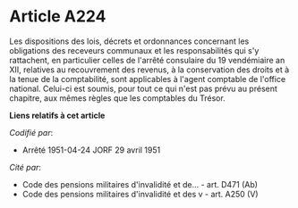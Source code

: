 # Article A224

Les dispositions des lois, décrets et ordonnances concernant les obligations des receveurs communaux et les responsabilités
qui s'y rattachent, en particulier celles de l'arrêté consulaire du 19 vendémiaire an XII, relatives au recouvrement des
revenus, à la conservation des droits et à la tenue de la comptabilité, sont applicables à l'agent comptable de l'office
national. Celui-ci est soumis, pour tout ce qui n'est pas prévu au présent chapitre, aux mêmes règles que les comptables du
Trésor.

**Liens relatifs à cet article**

_Codifié par_:

  - Arrêté 1951-04-24 JORF 29 avril 1951

_Cité par_:

  - Code des pensions militaires d'invalidité et de... - art. D471 (Ab)
  - Code des pensions militaires d'invalidité et des v - art. A250 (V)
